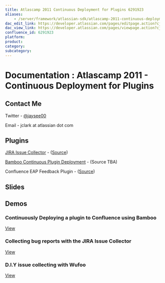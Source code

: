 ```yaml
---
title: Atlascamp 2011 Continuous Deployment for Plugins 6291923
aliases:
    - /server/framework/atlassian-sdk/atlascamp-2011-continuous-deployment-for-plugins-6291923.html
dac_edit_link: https://developer.atlassian.com/pages/editpage.action?cjm=wozere&pageId=6291923
dac_view_link: https://developer.atlassian.com/pages/viewpage.action?cjm=wozere&pageId=6291923
confluence_id: 6291923
platform:
product:
category:
subcategory:
---
```

# Documentation : Atlascamp 2011 - Continuous Deployment for Plugins

## Contact Me

Twitter - <a href="https://twitter.com/jaysee00" class="external-link">@jaysee00</a>

Email - jclark at atlassian dot com

## Plugins

<a href="https://plugins.atlassian.com/plugin/details/583856" class="external-link">JIRA Issue Collector</a> - (<a href="https://bitbucket.org/knecht_andreas/jira-issue-collector-plugin/" class="external-link">Source</a>)

<a href="https://plugins.atlassian.com/plugin/details/602870" class="external-link">Bamboo Continuous Plugin Deployment</a> - (Source TBA)

Confluence EAP Feedback Plugin - (<a href="https://bitbucket.org/sherif/confluence-eap-feedback-plugin" class="external-link">Source</a>)

## Slides

## Demos

### Continuously Deploying a plugin to Confluence using Bamboo

[View](attachments/6291923/6488103.swf)

### Collecting bug reports with the JIRA Issue Collector

[View](attachments/6291923/6488104.swf)

### D.I.Y issue collecting with Wufoo

[View](attachments/6291923/6488105.swf)

























